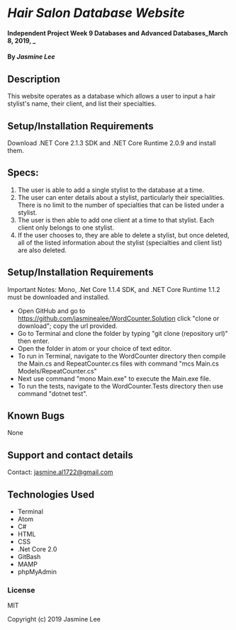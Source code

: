 # _Hair Salon Database Website_

#### Independent Project Week 9 Databases and Advanced Databases_March 8, 2019, _

#### By _**Jasmine Lee**_

## Description
This website operates as a database which allows a user to input a hair stylist's name, their client, and list their specialties. 

## Setup/Installation Requirements
Download .NET Core 2.1.3 SDK and .NET Core Runtime 2.0.9 and install them.
## Specs:

1. The user is able to add a single stylist to the database at a time.
2. The user can enter details about a stylist, particularly their specialities. There is no limit to the number of specialties that can be listed under a stylist.
3. The user is then able to add one client at a time to that stylist. Each client only belongs to one stylist.
4. If the user chooses to, they are able to delete a stylist, but once deleted, all of the listed information about the stylist (specialties and client list) are also deleted.
## Setup/Installation Requirements
Important Notes: Mono, .Net Core 1.1.4 SDK, and .NET Core Runtime 1.1.2 must be downloaded and installed.

* Open GitHub and go to https://github.com/jasminealee/WordCounter.Solution click "clone or download"; copy the url provided.
* Go to Terminal and clone the folder by typing "git clone (repository url)" then enter.
* Open the folder in atom or your choice of text editor.
* To run in Terminal, navigate to the WordCounter directory then compile the Main.cs and RepeatCounter.cs files with command "mcs Main.cs Models/RepeatCounter.cs"
* Next use command "mono Main.exe" to execute the Main.exe file.
* To run the tests, navigate to the WordCounter.Tests directory then use command "dotnet test".


## Known Bugs
None

## Support and contact details
Contact: jasmine.al1722@gmail.com

## Technologies Used
* Terminal
* Atom
* C#
* HTML
* CSS
* .Net Core 2.0
* GitBash
* MAMP
* phpMyAdmin


### License
MIT

Copyright (c) 2019 Jasmine Lee
